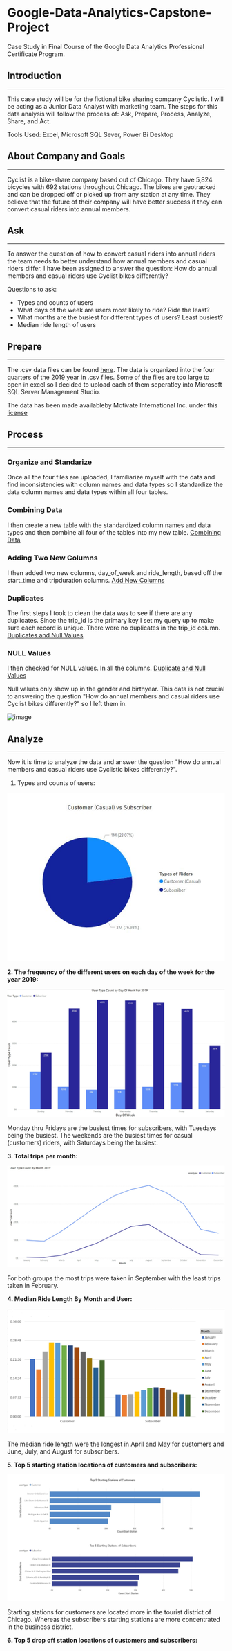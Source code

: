 # Google-Data-Analytics-Capstone-Project
Case Study in Final Course of the Google Data Analytics Professional Certificate Program.


## Introduction  
_____________________________________________________________________________________________________________________________________________________________________________________________
This case study will be for the fictional bike sharing company Cyclistic. I will be acting as a Junior Data Analyst with marketing team. The steps for this data analysis will follow the process of: Ask, Prepare, Process, Analyze, Share, and Act.  

Tools Used: Excel, Microsoft SQL Sever, Power Bi Desktop


## About Company and Goals
_____________________________________________________________________________________________________________________________________________________________________________________________
Cyclist is a bike-share company based out of Chicago. They have 5,824 bicycles with 692 stations throughout Chicago. The bikes are geotracked and can be dropped off or picked up from any station at any time. They believe that the future of their company will have better success if they can convert casual riders into annual members.


## Ask  
______________________________________________________________________________________________________________________________________________________________________________________________
To answer the question of how to convert casual riders into annual riders the team needs to better understand how annual members and casual riders differ. I have been assigned to answer the question: How do annual members and casual riders use Cyclist bikes differently?

Questions to ask: 
  * Types and counts of users
  * What days of the week are users most likely to ride? Ride the least?
  * What months are the busiest for different types of users? Least busiest?
  * Median ride length of users
  

## Prepare  
_____________________________________________________________________________________________________________________________________________________________________________________________
The .csv data files can be found [here](https://divvy-tripdata.s3.amazonaws.com/index.html).  The data is organized into the four quarters of the 2019 year in .csv files. Some of the files are too large to open in excel so I decided to upload each of them seperatley into Microsoft SQL Server Management Studio.

The data has been made availableby Motivate International Inc. under this [license](https://divvybikes.com/data-license-agreement)

 ## Process
 ____________________________________________________________________________________________________________________________________________________________________________________________
### Organize and Standarize

Once all the four files are uploaded, I familiarize myself with the data and find inconsistencies with column names and data types so I standardize the data column names and data types within all four tables.

### Combining Data
I then create a new table with the standardized column names and data types and then combine all four of the tables into my new table. 
 [Combining Data](https://github.com/sec10/Google-Data-Analytics-Capstone-Project/blob/main/Data%20Combining%20SQL)
 
### Adding Two New Columns
I then added two new columns, day_of_week and ride_length, based off the start_time and tripduration columns. 
 [Add New Columns](https://github.com/sec10/Google-Data-Analytics-Capstone-Project/blob/main/New%20Columns)
 
### Duplicates
The first steps I took to clean the data was to see if there are any duplicates. Since the trip_id is the primary key I set my query up to make sure each record is unique. There were no duplicates in the trip_id column. 
[Duplicates and Null Values](https://github.com/sec10/Google-Data-Analytics-Capstone-Project/blob/main/Duplicates%20and%20Null%20Values)

### NULL Values
I then checked for NULL values. In all the columns. 
[Duplicate and Null Values](https://github.com/sec10/Google-Data-Analytics-Capstone-Project/blob/main/Duplicates%20and%20Null%20Values)

Null values only show up in the gender and birthyear. This data is not crucial to answering the question "How do annual members and casual riders use Cyclist bikes differently?" so I left them in. 

![image](https://github.com/user-attachments/assets/39274c0c-8cd9-4a5a-b06d-c2f9b3ba67fd)


## Analyze 
_____________________________________________________________________________________________________________________________________________________________________________________________
Now it is time to analyze the data and answer the question "How do annual members and casual riders use Cyclistic bikes differently?". 

1. Types and counts of users: <br />

![image](https://github.com/sec10/Google-Data-Analytics-Capstone-Project/blob/main/images/PercentofRiders.JPG)  



<b>2. The frequency of the different users on each day of the week for the year 2019: </b><br />

![image](https://github.com/sec10/Google-Data-Analytics-Capstone-Project/blob/main/images/UserTypeCountByDayOfWeekFor2019.jpg)  

Monday thru Fridays are the busiest times for subscribers, with Tuesdays being the busiest. The weekends are the busiest times for casual (customers) riders, with Saturdays being the busiest. 

<b>3. Total trips per month:</b><br />

![image](https://github.com/sec10/Google-Data-Analytics-Capstone-Project/blob/main/images/UserTypeCountByMonth2019.jpg)


For both groups the most trips were taken in September with the least trips taken in February. 


<b>4. Median Ride Length By Month and User:</b>

![image](https://github.com/sec10/Google-Data-Analytics-Capstone-Project/blob/main/images/MedianGraph.jpg)  

The median ride length were the longest in April and May for customers and June, July, and August for subscribers.  

<b>5. Top 5 starting station locations of customers and subscribers:</b>

![image](https://github.com/sec10/Google-Data-Analytics-Capstone-Project/blob/main/images/Top5StartingStations.jpg) 


Starting stations for customers are located more in the tourist district of Chicago. Whereas the subscribers starting stations are more concentrated in the business district. 

<b>6. Top 5 drop off station locations of customers and subscribers:</b>  











